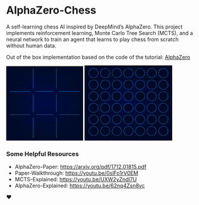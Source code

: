 # AlphaZero-Chess
A self-learning chess AI inspired by DeepMind’s AlphaZero. This project implements reinforcement learning, Monte Carlo Tree Search (MCTS), and a neural network to train an agent that learns to play chess from scratch without human data.


Out of the box implementation based on the code of the tutorial: [AlphaZero](https://github.com/foersterrobert/AlphaZero)


![tictactoe](https://raw.githubusercontent.com/foersterrobert/AlphaZero/master/assets/tictactoe.gif)
![connectfour](https://raw.githubusercontent.com/foersterrobert/AlphaZero/master/assets/connectfour.gif)

### Some Helpful Resources
* AlphaZero-Paper: https://arxiv.org/pdf/1712.01815.pdf
* Paper-Walkthrough: https://youtu.be/0slFo1rV0EM
* MCTS-Explained: https://youtu.be/UXW2yZndl7U
* AlphaZero-Explained: https://youtu.be/62nq4Zsn8vc

❤️
